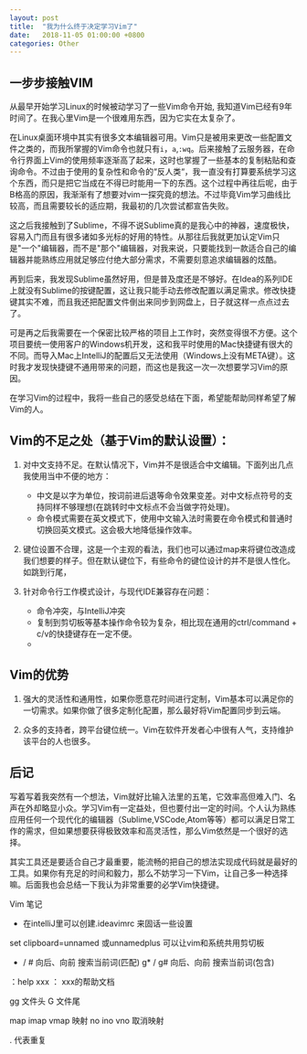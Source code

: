 ```yaml
---
layout: post
title:  "我为什么终于决定学习Vim了"
date:   2018-11-05 01:00:00 +0800
categories: Other
---
```


## 一步步接触VIM

从最早开始学习Linux的时候被动学习了一些Vim命令开始, 我知道Vim已经有9年时间了。在我心里Vim是一个很难用东西，因为它实在太复杂了。

在Linux桌面环境中其实有很多文本编辑器可用。Vim只是被用来更改一些配置文件之类的，而我所掌握的Vim命令也就只有`i`，`a`,`:wq`。后来接触了云服务器，在命令行界面上Vim的使用频率逐渐高了起来，这时也掌握了一些基本的复制粘贴和查询命令。不过由于使用的复杂性和命令的“反人类“，我一直没有打算要系统学习这个东西，而只是把它当成在不得已时能用一下的东西。这个过程中再往后呢，由于B格高的原因，我渐渐有了想要对vim一探究竟的想法。不过毕竟Vim学习曲线比较高，而且需要较长的适应期，我最初的几次尝试都宣告失败。

这之后我接触到了Sublime，不得不说Sublime真的是我心中的神器，速度极快，容易入门而且有很多诸如多光标的好用的特性。从那往后我就更加认定Vim只是"一个"编辑器，而不是"那个"编辑器，对我来说，只要能找到一款适合自己的编辑器并能熟练应用就足够应付绝大部分需求，不需要刻意追求编辑器的炫酷。

再到后来，我发现Sublime虽然好用，但是普及度还是不够好。在Idea的系列IDE上就没有Sublime的按键配置，这让我只能手动去修改配置以满足需求。修改快捷键其实不难，而且我还把配置文件倒出来同步到网盘上，日子就这样一点点过去了。

可是再之后我需要在一个保密比较严格的项目上工作时，突然变得很不方便。这个项目要统一使用客户的Windows机开发，这和我平时使用的Mac快捷键有很大的不同。而导入Mac上IntelliJ的配置后又无法使用（Windows上没有META键）。这时我才发现快捷键不通用带来的问题，而这也是我这一次一次想要学习Vim的原因。

在学习Vim的过程中，我将一些自己的感受总结在下面，希望能帮助同样希望了解Vim的人。

## Vim的不足之处（基于Vim的默认设置）：
1. 对中文支持不足。在默认情况下，Vim并不是很适合中文编辑。下面列出几点我使用当中不便的地方：
    - 中文是以字为单位，按词前进后退等命令效果变差。对中文标点符号的支持同样不够理想(在跳转时中文标点不会当做字符处理)。
    - 命令模式需要在英文模式下，使用中文输入法时需要在命令模式和普通时切换回英文模式。这会极大地降低操作效率。

2. 键位设置不合理，这是一个主观的看法，我们也可以通过map来将键位改造成我们想要的样子。但在默认键位下，有些命令的键位设计的并不是很人性化。如跳到行尾，

3. 针对命令行工作模式设计，与现代IDE兼容存在问题：
    - 命令冲突，与IntelliJ冲突
    - 复制到剪切板等基本操作命令较为复杂，相比现在通用的ctrl/command + c/v的快捷键存在一定不便。
    - 

## Vim的优势
1. 强大的灵活性和通用性，如果你愿意花时间进行定制，Vim基本可以满足你的一切需求。如果你做了很多定制化配置，那么最好将Vim配置同步到云端。

2. 众多的支持者，跨平台键位统一。Vim在软件开发者心中很有人气，支持维护该平台的人也很多。



## 后记
写着写着我突然有一个想法，Vim就好比输入法里的五笔，它效率高但难入门、名声在外却略显小众。学习Vim有一定益处，但也要付出一定的时间。个人认为熟练应用任何一个现代化的编辑器（Sublime,VSCode,Atom等等）都可以满足日常工作的需求，但如果想要获得极致效率和高灵活性，那么Vim依然是一个很好的选择。

其实工具还是要适合自己才最重要，能流畅的把自己的想法实现成代码就是最好的工具。如果你有充足的时间和毅力，那么不妨学习一下Vim，让自己多一种选择嘛。后面我也会总结一下我认为非常重要的必学Vim快捷键。




Vim 笔记
* 在intelliJ里可以创建.ideavimrc 来固话一些设置


set clipboard=unnamed 或unnamedplus 可以让vim和系统共用剪切板

* / # 向后、向前 搜索当前词(匹配)
g* / g# 向后、向前 搜索当前词(包含)  


：help xxx ： xxx的帮助文档

gg 文件头  G 文件尾

map imap vmap 映射
no ino vno 取消映射

. 代表重复